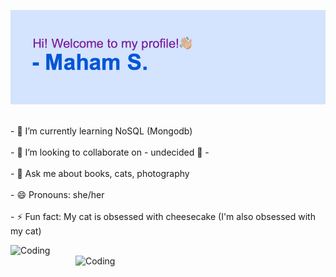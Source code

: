 

<!--
**MahamSid/MahamSid** is a ✨ _special_ ✨ repository because its `README.md` (this file) appears on your GitHub profile.

Here are some ideas to get you started:

- 🔭 I’m currently working on ...
- 🌱 I’m currently learning ...
- 👯 I’m looking to collaborate on ...
- 🤔 I’m looking for help with ...
- 💬 Ask me about ...
- 📫 How to reach me: ...
- 😄 Pronouns: ...
- ⚡ Fun fact: ...
-->
[![MasterHead](https://github.com/MahamSid/MahamSid/blob/main/header.png?raw=true)](https://github.com/MahamSid)


<br> - 🌱 I’m currently learning NoSQL (Mongodb) </br>
<br> - 👯 I’m looking to collaborate on - undecided 🤔 - </br>
<br> - 💬 Ask me about books, cats, photography </br>
<br> - 😄 Pronouns: she/her </br>
<br> - ⚡ Fun fact: My cat is obsessed with cheesecake (I'm also obsessed with my cat) </br>

<img align="left" alt="Coding" width="400" src="https://i.imgur.com/P6bDlhy.gif">
<img align="right" alt="Coding" width="400" src="https://i.imgur.com/AabZZd7.gif">

